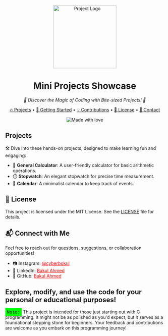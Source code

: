 <div align="center">
  <img src="https://images.fineartamerica.com/images/artworkimages/mediumlarge/1/team-machine-logo-team-machine-gear.jpg" width="200" alt="Project Logo">
</div>

<h1 align="center">Mini Projects Showcase</h1>

<p align="center">
  <em>🚀 Discover the Magic of Coding with Bite-sized Projects! 🚀</em>
</p>

<p align="center">
  <a href="#projects">🔥 Projects</a> •
  <a href="#getting-started">🚀 Getting Started</a> •
  <a href="#contributions">💡 Contributions</a> •
  <a href="#license">📜 License</a> •
  <a href="#contact">💌 Contact</a>
</p>

<p align="center">
  <img src="https://img.shields.io/badge/made%20with-%E2%9D%A4%EF%B8%8F-red.svg" alt="Made with love">
</p>

## Projects

🛠️ Dive into these hands-on projects, designed to make learning fun and engaging:

- 🧮 **General Calculator**: A user-friendly calculator for basic arithmetic operations.
- ⏱️ **Stopwatch**: An elegant stopwatch for precise time measurement.
- 📅 **Calendar**: A minimalist calendar to keep track of events.

## 📝 License

This project is licensed under the MIT License. See the <a href="LICENSE">LICENSE</a> file for details.

## 📬 Connect with Me

Feel free to reach out for questions, suggestions, or collaboration opportunities!

- 📷 Instagram: <a href="https://instagram.com/cyberbokul" style="color:red">@cyberbokul</a>
- 💼 LinkedIn: <a href="https://www.linkedin.com/in/cyberbokul/" style="color:red">Bakul Ahmed</a>
- 📁 GitHub: <a href="https://github.com/bakul3014" style="color:red">Bakul Ahmed</a>

Explore, modify, and use the code for your personal or educational purposes!
---
<kbd style="background-color: #00FF00; padding: 5px;">Note:</kbd> This project is intended for those just starting out with C programming. It might not be as polished as you'd expect, but it serves as a foundational stepping stone for beginners. Your feedback and contributions are welcome as you embark on this programming journey!
